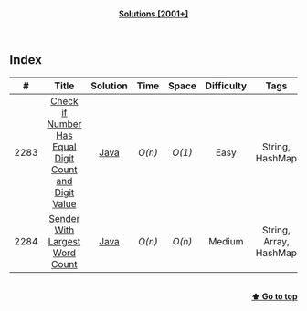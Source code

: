 <br/>
<p align="center">
    <b><u>Solutions [2001+]</u></b>
</p>
</br>

## Index

|#|Title|Solution|Time|Space|Difficulty|Tags|Note|
|:---:|:---:|:---:|:---:|:---:|:---:|:---:|:---:|
|2283|[Check if Number Has Equal Digit Count and Digit Value](https://leetcode.com/problems/check-if-number-has-equal-digit-count-and-digit-value/)|[Java](./Java/2283%20-%20Check%20if%20Number%20Has%20Equal%20Digit%20Count%20and%20Digit%20Value.java)|_O(n)_|_O(1)_|Easy|String, HashMap||
|2284|[Sender With Largest Word Count](https://leetcode.com/problems/sender-with-largest-word-count/)|[Java](./Java/2284%20-%20Sender%20With%20Largest%20Word%20Count.java)|_O(n)_|_O(n)_|Medium|String, Array, HashMap||

<br/>
<div align="right">
    <b><a href="#index">⬆️ Go to top</a></b>
</div>